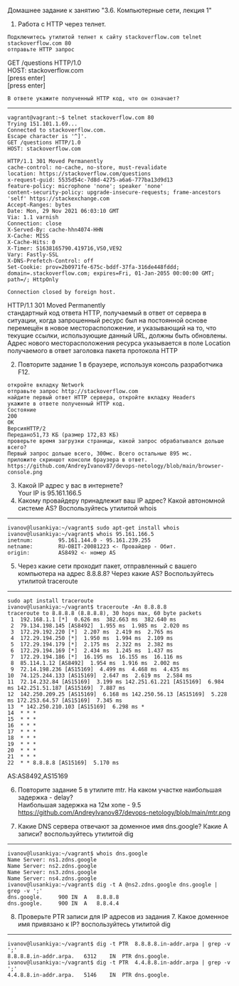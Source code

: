 Домашнее задание к занятию "3.6. Компьютерные сети, лекция 1"

1.    Работа c HTTP через телнет.  
  
    Подключитесь утилитой телнет к сайту stackoverflow.com telnet stackoverflow.com 80  
    отправьте HTTP запрос  
  
GET /questions HTTP/1.0  
HOST: stackoverflow.com  
[press enter]  
[press enter]  
  
    В ответе укажите полученный HTTP код, что он означает?  
________________________
	vagrant@vagrant:~$ telnet stackoverflow.com 80  
	Trying 151.101.1.69...
	Connected to stackoverflow.com.
	Escape character is '^]'.
	GET /questions HTTP/1.0
	HOST: stackoverflow.com
	
	HTTP/1.1 301 Moved Permanently
	cache-control: no-cache, no-store, must-revalidate
	location: https://stackoverflow.com/questions
	x-request-guid: 5535d54c-7d8d-4275-a6a6-777ba13d9d13
	feature-policy: microphone 'none'; speaker 'none'
	content-security-policy: upgrade-insecure-requests; frame-ancestors 'self' https://stackexchange.com
	Accept-Ranges: bytes
	Date: Mon, 29 Nov 2021 06:03:10 GMT
	Via: 1.1 varnish
	Connection: close
	X-Served-By: cache-hhn4074-HHN
	X-Cache: MISS
	X-Cache-Hits: 0
	X-Timer: S1638165790.419716,VS0,VE92
	Vary: Fastly-SSL
	X-DNS-Prefetch-Control: off
	Set-Cookie: prov=2b0971fe-675c-bddf-37fa-316de448fddd; domain=.stackoverflow.com; expires=Fri, 01-Jan-2055 00:00:00 GMT; path=/; HttpOnly

	Connection closed by foreign host.

HTTP/1.1 301 Moved Permanently  
стандартный код ответа HTTP, получаемый в ответ от сервера в ситуации, когда запрошенный ресурс был на постоянной основе перемещён в новое месторасположение, и указывающий на то, что текущие ссылки, использующие данный URL, должны быть обновлены. Адрес нового месторасположения ресурса указывается в поле Location получаемого в ответ заголовка пакета протокола HTTP  


2.    Повторите задание 1 в браузере, используя консоль разработчика F12.  
  
    откройте вкладку Network  
    отправьте запрос http://stackoverflow.com  
    найдите первый ответ HTTP сервера, откройте вкладку Headers  
    укажите в ответе полученный HTTP код.  
	Состояние   
	200  
	OK  
	ВерсияHTTP/2  
	Передано51,73 КБ (размер 172,83 КБ)  
    проверьте время загрузки страницы, какой запрос обрабатывался дольше всего?  
	Первый запрос дольше всего, 300мс. Всего остальные 895 мс.  
    приложите скриншот консоли браузера в ответ.  
	https://github.com/AndreyIvanov87/devops-netology/blob/main/browser-console.png  	

3.    Какой IP адрес у вас в интернете?  
	Your IP is 95.161.166.5
4.    Какому провайдеру принадлежит ваш IP адрес? Какой автономной системе AS? Воспользуйтесь утилитой whois  
_____________________________  
	ivanov@lusankiya:~/vagrant$ sudo apt-get install whois 
	ivanov@lusankiya:~/vagrant$ whois 95.161.166.5
	inetnum:        95.161.144.0 - 95.161.239.255
	netname:        RU-OBIT-20081223 <- Провайдер - Обит.
	origin:         AS8492 <- номер AS
	

5.    Через какие сети проходит пакет, отправленный с вашего компьютера на адрес 8.8.8.8? Через какие AS? Воспользуйтесь утилитой traceroute  
____________________________  
	sudo apt install traceroute
	ivanov@lusankiya:~/vagrant$ traceroute -An 8.8.8.8
	traceroute to 8.8.8.8 (8.8.8.8), 30 hops max, 60 byte packets
	 1  192.168.1.1 [*]  0.626 ms  382.663 ms  382.640 ms
	 2  79.134.198.145 [AS8492]  1.955 ms  1.985 ms  2.020 ms
	 3  172.29.192.220 [*]  2.207 ms  2.419 ms  2.765 ms
	 4  172.29.194.250 [*]  1.950 ms  1.994 ms  2.109 ms
	 5  172.29.194.179 [*]  2.175 ms  2.322 ms  2.382 ms
	 6  172.29.194.169 [*]  2.434 ms  1.245 ms  1.437 ms
	 7  172.29.194.186 [*]  16.195 ms  16.155 ms  16.116 ms
	 8  85.114.1.12 [AS8492]  1.954 ms  1.916 ms  2.002 ms
	 9  72.14.198.236 [AS15169]  4.499 ms  4.468 ms  4.435 ms
	10  74.125.244.133 [AS15169]  2.647 ms  2.619 ms  2.584 ms
	11  72.14.232.84 [AS15169]  3.199 ms 142.251.61.221 [AS15169]  6.984 ms 142.251.51.187 [AS15169]  7.887 ms
	12  142.250.209.25 [AS15169]  6.168 ms 142.250.56.13 [AS15169]  5.228 ms 172.253.64.57 [AS15169]  7.345 ms
	13  * 142.250.210.103 [AS15169]  6.298 ms *
	14  * * *
	15  * * *
	16  * * *
	17  * * *
	18  * * *
	19  * * *
	20  * * *
	21  * * *
	22  * * 8.8.8.8 [AS15169]  5.170 ms
AS:AS8492,AS15169  


6.    Повторите задание 5 в утилите mtr. На каком участке наибольшая задержка - delay?  
Наибольшая задержка на 12м хопе - 9.5  
https://github.com/AndreyIvanov87/devops-netology/blob/main/mtr.png  

7.    Какие DNS сервера отвечают за доменное имя dns.google? Какие A записи? воспользуйтесь утилитой dig  
___
	ivanov@lusankiya:~/vagrant$ whois dns.google
	Name Server: ns1.zdns.google
	Name Server: ns2.zdns.google
	Name Server: ns3.zdns.google
	Name Server: ns4.zdns.google
	ivanov@lusankiya:~/vagrant$ dig -t A @ns2.zdns.google dns.google | grep -v ';'
	dns.google.		900	IN	A	8.8.8.8
	dns.google.		900	IN	A	8.8.4.4
	

8.    Проверьте PTR записи для IP адресов из задания 7. Какое доменное имя привязано к IP? воспользуйтесь утилитой dig  
___
	ivanov@lusankiya:~/vagrant$ dig -t PTR  8.8.8.8.in-addr.arpa | grep -v ';'
	8.8.8.8.in-addr.arpa.	6312	IN	PTR	dns.google.
	ivanov@lusankiya:~/vagrant$ dig -t PTR  4.4.8.8.in-addr.arpa | grep -v ';'
	4.4.8.8.in-addr.arpa.	5146	IN	PTR	dns.google.


